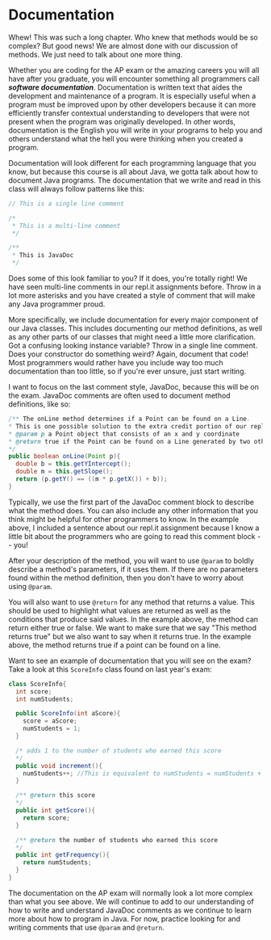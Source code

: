 Documentation
=============

Whew! This was such a long chapter. Who knew that methods would be so complex? But good news! We are almost done with our discussion of methods. We just need to talk about one more thing.

Whether you are coding for the AP exam or the amazing careers you will all have after you graduate, you will encounter something all programmers call ***software documentation***. Documentation is written text that aides the development and maintenance of a program. It is especially useful when a program must be improved upon by other developers because it can more efficiently transfer contextual understanding to developers that were not present when the program was originally developed. In other words, documentation is the English you will write in your programs to help you and others understand what the hell you were thinking when you created a program.

Documentation will look different for each programming language that you know, but because this course is all about Java, we gotta talk about how to document Java programs. The documentation that we write and read in this class will always follow patterns like this:

```java
// This is a single line comment

/*
 * This is a multi-line comment
 */

/**
 * This is JavaDoc
 */
```

Does some of this look familiar to you? If it does, you're totally right! We have seen multi-line comments in our repl.it assignments before. Throw in a lot more asterisks and you have created a style of comment that will make any Java programmer proud.

More specifically, we include documentation for every major component of our Java classes. This includes documenting our method definitions, as well as any other parts of our classes that might need a little more clarification. Got a confusing looking instance variable? Throw in a single line comment. Does your constructor do something weird? Again, document that code! Most programmers would rather have you include way too much documentation than too little, so if you're ever unsure, just start writing.

I want to focus on the last comment style, JavaDoc, because this will be on the exam. JavaDoc comments are often used to document method definitions, like so:

```java
/** The onLine method determines if a Point can be found on a Line.
* This is one possible solution to the extra credit portion of our repl.it assignment titled "Constructors and Parameters".
* @param p a Point object that consists of an x and y coordinate
* @return true if the Point can be found on a Line generated by two other Point objects.
*/
public boolean onLine(Point p){
  double b = this.getYIntercept();
  double m = this.getSlope();
  return (p.getY() == ((m * p.getX()) + b));
}
```

Typically, we use the first part of the JavaDoc comment block to describe what the method does. You can also include any other information that you think might be helpful for other programmers to know. In the example above, I included a sentence about our repl.it assignment because I know a little bit about the programmers who are going to read this comment block -- you!

After your description of the method, you will want to use `@param` to boldly describe a method's parameters, if it uses them. If there are no parameters found within the method definition, then you don't have to worry about using `@param`.

You will also want to use `@return` for any method that returns a value. This should be used to highlight what values are returned as well as the conditions that produce said values. In the example above, the method can return either true or false. We want to make sure that we say "This method returns true" but we also want to say when it returns true. In the example above, the method returns true if a point can be found on a line.

Want to see an example of documentation that you will see on the exam? Take a look at this `ScoreInfo` class found on last year's exam:

```java
class ScoreInfo{
  int score;
  int numStudents;

  public ScoreInfo(int aScore){
    score = aScore;
    numStudents = 1;
  }

  /* adds 1 to the number of students who earned this score
  */
  public void increment(){
    numStudents++; //This is equivalent to numStudents = numStudents + 1;
  }

  /** @return this score
  */
  public int getScore(){
    return score;
  }

  /** @return the number of students who earned this score
  */
  public int getFrequency(){
    return numStudents;
  }
}
```
The documentation on the AP exam will normally look a lot more complex than what you see above. We will continue to add to our understanding of how to write and understand JavaDoc comments as we continue to learn more about how to program in Java. For now, practice looking for and writing comments that use `@param` and `@return`.
